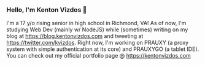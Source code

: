 ### Hello, I'm Kenton Vizdos 👋
I'm a 17 y/o rising senior in high school in Richmond, VA! As of now, I'm studying Web Dev (mainly w/ NodeJS) while (sometimes) writing on my blog at https://blog.kentonvizdos.com and tweeting at https://twitter.com/kvizdos. Right now, I'm working on PRAUXY (a proxy system with simple authentication at its core) and PRAUXYGO (a tablet IDE). You can check out my official portfolio page @ https://kentonvizdos.com
